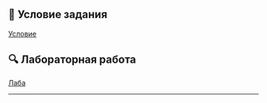 ## 📄 Условие задания  
[Условие](./docs/MS_S25_lab5_TimeSeries.pdf)  

## 🔍 Лабораторная работа  
[Лаба](./notebooks/lab-5.ipynb)  

---
